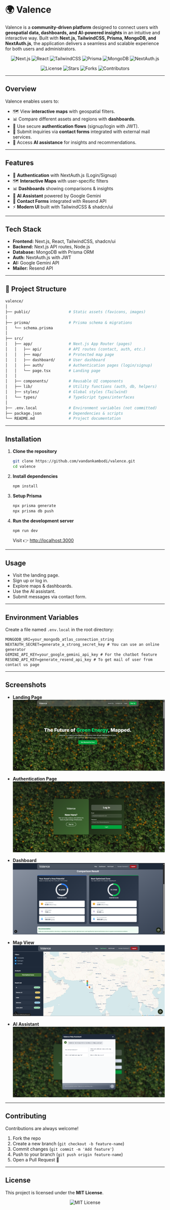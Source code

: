 # 🌍 Valence

Valence is a **community-driven platform** designed to connect users with **geospatial data, dashboards, and AI-powered insights** in an intuitive and interactive way. Built with **Next.js, TailwindCSS, Prisma, MongoDB, and NextAuth.js**, the application delivers a seamless and scalable experience for both users and administrators.

<p align="center">
  <img src="https://img.shields.io/badge/Next.js-000000?style=for-the-badge&logo=nextdotjs&logoColor=white" alt="Next.js" />
  <img src="https://img.shields.io/badge/React-20232A?style=for-the-badge&logo=react&logoColor=61DAFB" alt="React" />
  <img src="https://img.shields.io/badge/TailwindCSS-38B2AC?style=for-the-badge&logo=tailwind-css&logoColor=white" alt="TailwindCSS" />
  <img src="https://img.shields.io/badge/Prisma-2D3748?style=for-the-badge&logo=prisma&logoColor=white" alt="Prisma" />
  <img src="https://img.shields.io/badge/MongoDB-4EA94B?style=for-the-badge&logo=mongodb&logoColor=white" alt="MongoDB" />
  <img src="https://img.shields.io/badge/NextAuth.js-000000?style=for-the-badge&logo=auth0&logoColor=white" alt="NextAuth.js" />
</p>

<p align="center">
  <img src="https://img.shields.io/github/license/vandankambodi/valence?style=for-the-badge" alt="License" />
  <img src="https://img.shields.io/github/stars/vandankambodi/valence?style=for-the-badge&logo=github" alt="Stars" />
  <img src="https://img.shields.io/github/forks/vandankambodi/valence?style=for-the-badge&logo=github" alt="Forks" />
  <img src="https://img.shields.io/github/contributors/vandankambodi/valence?style=for-the-badge" alt="Contributors" />
</p>

---

##  Overview
Valence enables users to:
- 🗺️ View **interactive maps** with geospatial filters.
- 📊 Compare different assets and regions with **dashboards**.
- 🔐 Use secure **authentication flows** (signup/login with JWT).
- 📧 Submit inquiries via **contact forms** integrated with external mail services.
- 🤖 Access **AI assistance** for insights and recommendations.

---

##  Features
- 🔐 **Authentication** with NextAuth.js (Login/Signup)
- 🗺️ **Interactive Maps** with user-specific filters
- 📊 **Dashboards** showing comparisons & insights
- 🤖 **AI Assistant** powered by Google Gemini
- 📧 **Contact Forms** integrated with Resend API
- ⚡ **Modern UI** built with TailwindCSS & shadcn/ui

---

##  Tech Stack
- **Frontend:** Next.js, React, TailwindCSS, shadcn/ui
- **Backend:** Next.js API routes, Node.js
- **Database:** MongoDB with Prisma ORM
- **Auth:** NextAuth.js with JWT
- **AI:** Google Gemini API
- **Mailer:** Resend API

---

## 📂 Project Structure
```bash
valence/
│
├── public/                 # Static assets (favicons, images)
│
├── prisma/                 # Prisma schema & migrations
│   └── schema.prisma
│
├── src/
│   ├── app/                # Next.js App Router (pages)
│   │   ├── api/            # API routes (contact, auth, etc.)
│   │   ├── map/            # Protected map page
│   │   ├── dashboard/      # User dashboard
│   │   ├── auth/           # Authentication pages (login/signup)
│   │   └── page.tsx        # Landing page
│   │
│   ├── components/         # Reusable UI components
│   ├── lib/                # Utility functions (auth, db, helpers)
│   ├── styles/             # Global styles (Tailwind)
│   └── types/              # TypeScript types/interfaces
│
├── .env.local              # Environment variables (not committed)
├── package.json            # Dependencies & scripts
└── README.md               # Project documentation
```

---

##  Installation
1. **Clone the repository**
   ```bash
   git clone https://github.com/vandankambodi/valence.git
   cd valence
   ```

2. **Install dependencies**
   ```bash
   npm install
   ```

3. **Setup Prisma**
   ```bash
   npx prisma generate
   npx prisma db push
   ```

4. **Run the development server**
   ```bash
   npm run dev
   ```
   Visit 👉 [http://localhost:3000](http://localhost:3000)

---

##  Usage
- Visit the landing page.
- Sign up or log in.
- Explore maps & dashboards.
- Use the AI assistant.
- Submit messages via contact form.

---

##  Environment Variables
Create a file named `.env.local` in the root directory:
```env
MONGODB_URI=your_mongodb_atlas_connection_string
NEXTAUTH_SECRET=generate_a_strong_secret_key # You can use an online generator
GEMINI_API_KEY=your_google_gemini_api_key # For the chatbot feature
RESEND_API_KEY=generate_resend_api_key # To get mail of user from contact us page
```

---

##  Screenshots
- **Landing Page**
  ![Landing Page](./images/landingPage.png)

- **Authentication Page**
  ![Auth Page](./images/AuthPage.png)

- **Dashboard**
  ![Dashboard](./images/Dashboard.png)

- **Map View**
  ![Map](./images/map.png)

- **AI Assistant**
  ![AI Assistant](./images/aiAssis.png)

---

##  Contributing
Contributions are always welcome!

1. Fork the repo
2. Create a new branch (`git checkout -b feature-name`)
3. Commit changes (`git commit -m 'Add feature'`)
4. Push to your branch (`git push origin feature-name`)
5. Open a Pull Request 🎉

---

##  License
This project is licensed under the **MIT License**.

<p align="center">
  <img src="https://img.shields.io/github/license/vandankambodi/valence?style=for-the-badge" alt="MIT License" />
</p>
